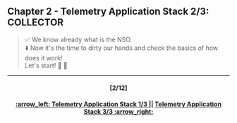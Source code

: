 ## Chapter 2 - Telemetry Application Stack 2/3: COLLECTOR

> :white_check_mark: We know already what is the NSO.  
> :arrow_down: Now it's the time to dirty our hands and check the basics of how does it work! <br>
> Let's start! :clap: :muscle: 

---
<h4 align="center">[2/12]</h4>
<h4 align="center"> <a href="/readme/2.md"> :arrow_left: Telemetry Application Stack 1/3 </a> || <a href="/readme/4.md"> Telemetry Application Stack 3/3 :arrow_right: </a> </h4>
